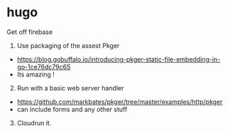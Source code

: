 # hugo

Get off firebase

1. Use packaging of the assest
Pkger
-  https://blog.gobuffalo.io/introducing-pkger-static-file-embedding-in-go-1ce76dc79c65
- Its amazing !

2. Run with a basic web server handler
- https://github.com/markbates/pkger/tree/master/examples/http/pkger
- can include forms and any other stuff

3. Cloudrun it.




